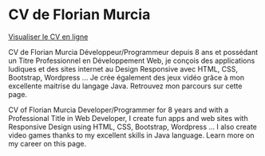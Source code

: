 # CV de Florian Murcia

<a href="https://rawcdn.githack.com/sunsigne/CV-Game/a87bb0b679c829ad64fac79255cbe8e215681788/index.html" target="_blank">Visualiser le CV en ligne</a>

CV de Florian Murcia
Développeur/Programmeur depuis 8 ans et possédant un Titre Professionnel en Développement Web, je conçois des applications ludiques et des sites internet au Design Responsive avec HTML, CSS, Bootstrap, Wordpress ... Je crée également des jeux vidéo grâce à mon excellente maitrise du langage Java. Retrouvez mon parcours sur cette page.

CV of Florian Murcia
Developer/Programmer for 8 years and with a Professional Title in Web Developer, I create fun apps and web sites with Responsive Design using HTML, CSS, Bootstrap, Wordpress ... I also create video games thanks to my excellent skills in Java language. Learn more on my career on this page.
